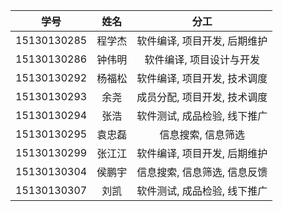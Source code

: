 | 学号 | 姓名 | 分工 |
| :-: | :-: | :-:|
| 15130130285 | 程学杰 | 软件编译, 项目开发, 后期维护 |
| 15130130286 | 钟伟明 | 软件编译, 项目设计与开发 |
| 15130130292 | 杨福松 | 软件编译, 项目开发, 技术调度 |
| 15130130293 | 余尧 | 成员分配, 项目开发, 技术调度 |
| 15130130294 | 张浩 | 软件测试, 成品检验, 线下推广 |
| 15130130295 | 袁忠磊 | 信息搜索, 信息筛选 |
| 15130130299 | 张江江 | 软件编译, 项目开发, 后期维护 |
| 15130130304 | 侯鹏宇 | 信息搜索, 信息筛选, 信息反馈 |
| 15130130307 | 刘凯 | 软件测试, 成品检验, 线下推广 |